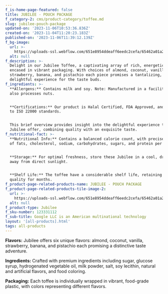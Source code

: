 ```yaml
---
f_is-home-page-featured: false
title: JUBILEE - POUCH PACKAGE
f_category-2: cms/product-category/toffee.md
slug: jubilee-pouch-package
updated-on: '2023-11-06T10:53:36.836Z'
created-on: '2023-11-04T11:20:23.183Z'
published-on: '2023-11-06T11:39:12.139Z'
f_bg-image:
  url: >-
    https://uploads-ssl.webflow.com/651e8954ddeaff6eedc2cefa/65462a01a2caab801aa2344b_jubilees.png
  alt: null
f_description: >-
  Delight in our Jubilee Toffee, a captivating array of rich, energetic flavors
  encased in vibrant packaging. With choices of almond, coconut, vanilla,
  strawberry, banana, and pistachio each piece promises a tantalizing,
  delightful experience for the taste buds.
f_ingredients: >-
  **Allergens:** Contains milk and soy. Note: Manufactured in a facility that
  also processes nuts.


  ‍**Certifications:** Our product is Halal Certified, FDA Approved, and adheres
  to ISO 22000 standards.


  This brief overview provides insight into the delightful experience that these
  Jubilee offer, combining quality with an exquisite taste.
f_nutritional-fact: >-
  **Nutritional Info:** Contains a balanced calorie count, with precise amounts
  of fats, cholesterol, sodium, carbohydrates, sugars, and protein per serving.


  ‍**Storage:** For optimal freshness, store these Jubilee in a cool, dry place,
  away from direct sunlight.


  ‍**Shelf Life:** The toffee have a considerable shelf life, retaining their
  quality for months.
f_product-page-related-products-name: JUBILEE - POUCH PACKAGE
f_product-page-related-products-tile-image-2:
  url: >-
    https://uploads-ssl.webflow.com/651e8954ddeaff6eedc2cefa/65462a01a2caab801aa2344b_jubilees.png
  alt: null
f_product-type: Jubilee
f_sku-number: 123331112
f_sub-title: Google LLC is an American multinational technology
layout: '[all-products].html'
tags: all-products
---
```


**Flavors:** Jubilee offers six unique flavors: almond, coconut, vanilla, strawberry, banana, and pistachio each promising a distinctive taste adventure.

‍**Ingredients:** Crafted with premium ingredients including sugar, glucose syrup, hydrogenated vegetable oil, milk powder, salt, soy lecithin, natural and artificial flavors, and food coloring.

‍**Packaging:** Each toffee is individually wrapped in vibrant, food-grade plastic, with colors representing different flavors.
